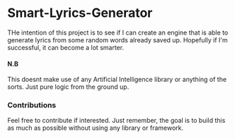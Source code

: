 # Smart-Lyrics-Generator

THe intention of this project is to see if I can create an engine that is able to generate lyrics from some random words already saved up. Hopefully if I'm successful, it can become a lot smarter.

#### N.B
This doesnt make use of any Artificial Intelligence library or anything of the sorts. Just pure logic from the ground up.

### Contributions
Feel free to contribute if interested. Just remember, the goal is to build this as much as possible without using any library or framework.
